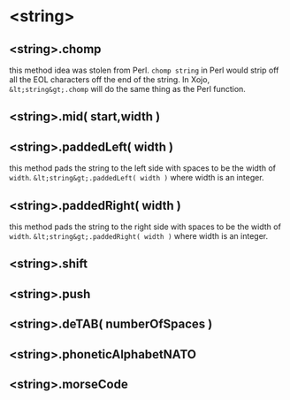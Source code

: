 # &lt;string&gt;

## &lt;string&gt;.chomp

this method idea was stolen from Perl.  `chomp string` in Perl would strip off all the EOL characters off the end of the string.  In Xojo, `&lt;string&gt;.chomp` will do the same thing as the Perl function.

## &lt;string&gt;.mid( start,width )

## &lt;string&gt;.paddedLeft( width )

this method pads the string to the left side with spaces to be the width of `width`.  `&lt;string&gt;.paddedLeft( width )` where width is an integer.

## &lt;string&gt;.paddedRight( width )

this method pads the string to the right side with spaces to be the width of `width`.  `&lt;string&gt;.paddedRight( width )` where width is an integer.

## &lt;string&gt;.shift

## &lt;string&gt;.push

## &lt;string&gt;.deTAB( numberOfSpaces )

## &lt;string&gt;.phoneticAlphabetNATO

## &lt;string&gt;.morseCode
